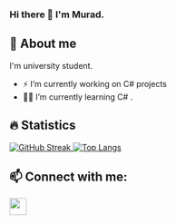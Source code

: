 ### Hi there 👋 I'm Murad.

## 🙂 About me
I'm university student.

-  ⚡ I’m currently working on C# projects
-  👨‍🎓 I’m currently learning C# .
<!-- - 👯 I’m looking to collaborate on ...
- 🤔 I’m looking for help with ...
- 💬 Ask me about ...
- 📫 How to reach me: ...
- 😄 Pronouns: ...
-  Fun fact: ...
-->

## 🔥 Statistics

[![GitHub Streak](http://github-readme-streak-stats.herokuapp.com?user=Murad04&theme=radical&count_private=true&background=000000)
![Top Langs](https://github-readme-stats.vercel.app/api?username=Murad04&show_icons=true&count_private=true&theme=codeSTACKr)](https://git.io/streak-stats)
<!-- ## 💻 Languages and Tools:
<img align="left" alt="SQL" width="30px" src="https://user-images.githubusercontent.com/67361462/167311948-01663ad9-d500-4030-87ba-2be4145c0fb2.png" />
<img align="left" width="40px" src="https://user-images.githubusercontent.com/67361462/167312225-83edae9a-29a3-4505-bbf5-35f835f236ea.png" />
<br/>-->
## 📫 Connect with me:
<a href="https://twitter.com/Muradm04">
  <img align="left" width="30px" src="https://user-images.githubusercontent.com/67361462/167311604-1112f7c3-22c2-407f-bb04-3d0f16cf0973.png" />
</a>
